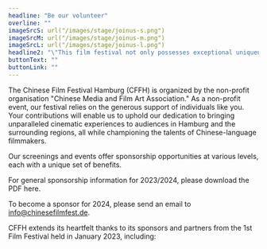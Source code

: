 ```yaml
---
headline: "Be our volunteer"
overline: ""
imageSrcS: url("/images/stage/joinus-s.png")
imageSrcM: url("/images/stage/joinus-m.png")
imageSrcL: url("/images/stage/joinus-l.png")
headline2: "\"This film festival not only possesses exceptional uniqueness within the Hamburg cultural landscape but also exerts a profound and far-reaching influence.\""
buttonText: ""
buttonLink: ""
---
```


The Chinese Film Festival Hamburg (CFFH) is organized by the non-profit organisation "Chinese Media and Film Art Association." As a non-profit event, our festival relies on the generous support of individuals like you. Your contributions will enable us to uphold our dedication to bringing unparalleled cinematic experiences to audiences in Hamburg and the surrounding regions, all while championing the talents of Chinese-language filmmakers.

Our screenings and events offer sponsorship opportunities at various levels, each with a unique set of benefits.

For general sponsorship information for 2023/2024, please download the PDF here.

To become a sponsor for 2024, please send an email to info@chinesefilmfest.de.

CFFH extends its heartfelt thanks to its sponsors and partners from the 1st Film Festival held in January 2023, including:
